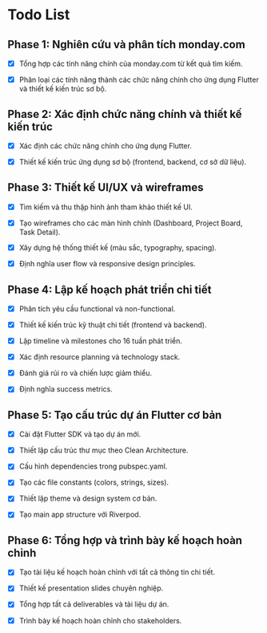 # Todo List

## Phase 1: Nghiên cứu và phân tích monday.com
- [x] Tổng hợp các tính năng chính của monday.com từ kết quả tìm kiếm.
- [x] Phân loại các tính năng thành các chức năng chính cho ứng dụng Flutter và thiết kế kiến trúc sơ bộ.


## Phase 2: Xác định chức năng chính và thiết kế kiến trúc
- [x] Xác định các chức năng chính cho ứng dụng Flutter.
- [x] Thiết kế kiến trúc ứng dụng sơ bộ (frontend, backend, cơ sở dữ liệu).



## Phase 3: Thiết kế UI/UX và wireframes
- [x] Tìm kiếm và thu thập hình ảnh tham khảo thiết kế UI.
- [x] Tạo wireframes cho các màn hình chính (Dashboard, Project Board, Task Detail).
- [x] Xây dựng hệ thống thiết kế (màu sắc, typography, spacing).
- [x] Định nghĩa user flow và responsive design principles.


## Phase 4: Lập kế hoạch phát triển chi tiết
- [x] Phân tích yêu cầu functional và non-functional.
- [x] Thiết kế kiến trúc kỹ thuật chi tiết (frontend và backend).
- [x] Lập timeline và milestones cho 16 tuần phát triển.
- [x] Xác định resource planning và technology stack.
- [x] Đánh giá rủi ro và chiến lược giảm thiểu.
- [x] Định nghĩa success metrics.


## Phase 5: Tạo cấu trúc dự án Flutter cơ bản
- [x] Cài đặt Flutter SDK và tạo dự án mới.
- [x] Thiết lập cấu trúc thư mục theo Clean Architecture.
- [x] Cấu hình dependencies trong pubspec.yaml.
- [x] Tạo các file constants (colors, strings, sizes).
- [x] Thiết lập theme và design system cơ bản.
- [x] Tạo main app structure với Riverpod.


## Phase 6: Tổng hợp và trình bày kế hoạch hoàn chỉnh
- [x] Tạo tài liệu kế hoạch hoàn chỉnh với tất cả thông tin chi tiết.
- [x] Thiết kế presentation slides chuyên nghiệp.
- [x] Tổng hợp tất cả deliverables và tài liệu dự án.
- [x] Trình bày kế hoạch hoàn chỉnh cho stakeholders.

